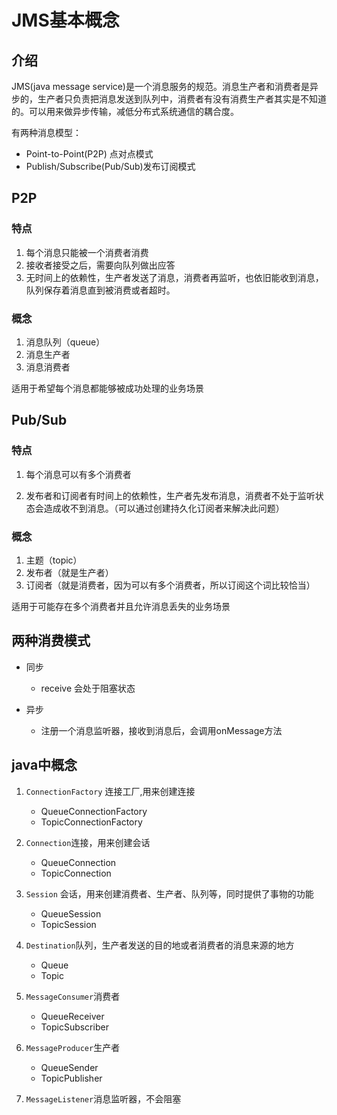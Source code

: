 # JMS基本概念

## 介绍

JMS(java message service)是一个消息服务的规范。消息生产者和消费者是异步的，生产者只负责把消息发送到队列中，消费者有没有消费生产者其实是不知道的。可以用来做异步传输，减低分布式系统通信的耦合度。

有两种消息模型：

- Point-to-Point(P2P) 点对点模式
- Publish/Subscribe(Pub/Sub)发布订阅模式

## P2P

### 特点

1. 每个消息只能被一个消费者消费
2. 接收者接受之后，需要向队列做出应答
3. 无时间上的依赖性，生产者发送了消息，消费者再监听，也依旧能收到消息，队列保存着消息直到被消费或者超时。

### 概念

1. 消息队列（queue）
2. 消息生产者
3. 消息消费者

适用于希望每个消息都能够被成功处理的业务场景



## Pub/Sub

### 特点

1. 每个消息可以有多个消费者

2. 发布者和订阅者有时间上的依赖性，生产者先发布消息，消费者不处于监听状态会造成收不到消息。（可以通过创建持久化订阅者来解决此问题）

### 概念

1. 主题（topic）
2. 发布者（就是生产者）
3. 订阅者（就是消费者，因为可以有多个消费者，所以订阅这个词比较恰当）

 适用于可能存在多个消费者并且允许消息丢失的业务场景



## 两种消费模式

- 同步
  - receive   会处于阻塞状态

- 异步
  - 注册一个消息监听器，接收到消息后，会调用onMessage方法

## java中概念

1. `ConnectionFactory` 连接工厂,用来创建连接
   - QueueConnectionFactory
   - TopicConnectionFactory

2. `Connection`连接，用来创建会话
   - QueueConnection
   - TopicConnection

3. `Session` 会话，用来创建消费者、生产者、队列等，同时提供了事物的功能
   - QueueSession
   - TopicSession

4. `Destination`队列，生产者发送的目的地或者消费者的消息来源的地方
   - Queue
   - Topic

5. `MessageConsumer`消费者
   - QueueReceiver
   - TopicSubscriber

6. `MessageProducer`生产者
   - QueueSender
   - TopicPublisher

7. `MessageListener`消息监听器，不会阻塞